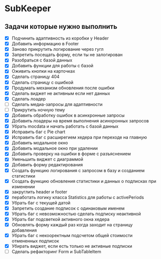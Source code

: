 # SubKeeper

## Задачи которые нужно выполнить
- [X] Подчинить адаптивность из коробки у Header
- [X] Добавить информацию в Footer
- [X] Заново прикрутить логирование через гугл
- [X] Запретить посещать форму, если ты не залогирован
- [X] Разобраться с базой данных
- [X] Добавить функции для работы с базой
- [X] Оживить кнопки на карточках
- [X] Сделать страницу 404
- [X] Сделать страницу с ошибкой 
- [X] Продумать механизм обновления после ошибки
- [X] Сделать виджет не активным если нет данных
- [X] Сделать лоадер
- [ ] Сделать медиа-запросы для адаптивности
- [ ] Прикрутить ночную тему
- [X] Добавить обработку ошибок в асинхронные запросы
- [X] Добавить лоадеры на время выполнения асинхронных запросов
- [X] Убрать mocdata и начать работать с базой данных
- [X] Исправить баг с Pie chart
- [X] Исправить баг с расширегием хедера при переходе на главную
- [X] Добавить модальное окно
- [X] Добавить модальное окно при удалении
- [X] Добавить проверку на ошибки в форме с разъяснением
- [X] Уменьшить виджет с диаграммой
- [X] Добавить форму редактирования
- [X] Создать функцию логирования с запросом в базу и созданием статистики
- [X] Создать функцию обновления статистики и данных о подписках при изменении
- [X] закруглить header и footer
- [X] пеработать логику класса Statistics для работы с activePeriods
- [X] Убрать баг с текущей датой
- [X] Запретить создание подписок с одинаковым именем
- [X] Убрать баг с невозможностью сделать подписку неактивной
- [X] Убрать баг подсветкой активного окна хедера
- [X] Обновлять форму каждый раз когда заходит на страницу добавления
- [X] Убрать баг с некооректным подсчетом общей стоимости отмененных подписок 
- [X] Убирать виджет, если есть только не активные подписки
- [ ] Сделать рефакторинг Form и SubTableItem